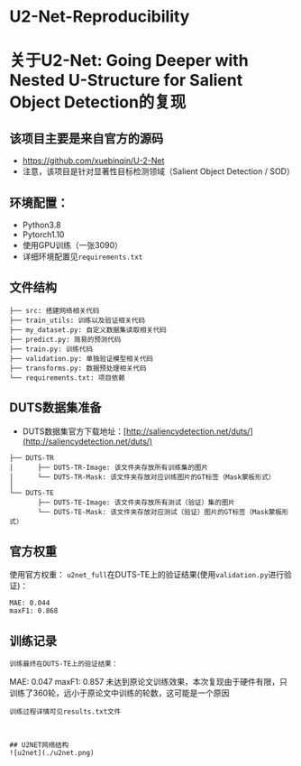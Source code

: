 # U2-Net-Reproducibility

# 关于U2-Net: Going Deeper with Nested U-Structure for Salient Object Detection的复现

## 该项目主要是来自官方的源码
- https://github.com/xuebinqin/U-2-Net
- 注意，该项目是针对显著性目标检测领域（Salient Object Detection / SOD）

## 环境配置：
- Python3.8
- Pytorch1.10
- 使用GPU训练（一张3090）
- 详细环境配置见`requirements.txt`


## 文件结构
```
├── src: 搭建网络相关代码
├── train_utils: 训练以及验证相关代码
├── my_dataset.py: 自定义数据集读取相关代码
├── predict.py: 简易的预测代码
├── train.py: 训练代码
├── validation.py: 单独验证模型相关代码
├── transforms.py: 数据预处理相关代码
└── requirements.txt: 项目依赖
```

## DUTS数据集准备
- DUTS数据集官方下载地址：[http://saliencydetection.net/duts/](http://saliencydetection.net/duts/)

```
├── DUTS-TR
│      ├── DUTS-TR-Image: 该文件夹存放所有训练集的图片
│      └── DUTS-TR-Mask: 该文件夹存放对应训练图片的GT标签（Mask蒙板形式）
│
└── DUTS-TE
       ├── DUTS-TE-Image: 该文件夹存放所有测试（验证）集的图片
       └── DUTS-TE-Mask: 该文件夹存放对应测试（验证）图片的GT标签（Mask蒙板形式）
```

## 官方权重
使用官方权重：
`u2net_full`在DUTS-TE上的验证结果(使用`validation.py`进行验证)：

```
MAE: 0.044
maxF1: 0.868
```

## 训练记录

```
训练最终在DUTS-TE上的验证结果：
```
MAE: 0.047
maxF1: 0.857
未达到原论文训练效果，本次复现由于硬件有限，只训练了360轮，远小于原论文中训练的轮数，这可能是一个原因
```
训练过程详情可见results.txt文件



## U2NET网络结构
![u2net](./u2net.png)
